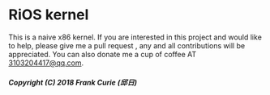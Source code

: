 RiOS kernel
============
 
This is a naive x86 kernel. If you are interested in this
project and would like to help, please give me a pull request
, any and all contributions will be appreciated. 
You can also donate me a cup of coffee AT 3103204417@qq.com.

##### Copyright (C) 2018 Frank Curie (邱日)


